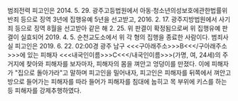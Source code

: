 범죄전력
피고인은 2014. 5. 29. 광주고등법원에서 아동·청소년의성보호에관한법률위반죄 등으로 징역 3년에 집행유예 5년을 선고받고, 2016. 2. 17. 광주지방법원에서 사기죄 등으로 징역 8월을 선고받아 같은 해 2. 25. 위 판결이 확정됨으로써 위 집행유예 판결이 실효되어 2019. 4. 5. 순천교도소에서 위 각 형의 집행을 종료한 사람이다.
범죄사실
피고인은 2019. 6. 22. 02:00경 광주 남구 <<<구아래주소>>>B<<</구아래주소>>>에 있는 피해자 <<<내국인이름>>>C<<</내국인이름>>>(가명, 여, 24세)의 주거지에 찾아와 피해자를 보자마자, 피해자의 몸을 껴안고 엉덩이를 만졌다. 이에 피해자가 "집으로 돌아가라"고 말하며 피고인을 밀어내자, 피고인은 피해자를 뒤쪽에서 껴안고 방으로 들어가는 피해자를 따라 들어가 피해자를 침대에 눕히고 목 부위에 키스를 하는 등 피해자를 강제추행하였다.